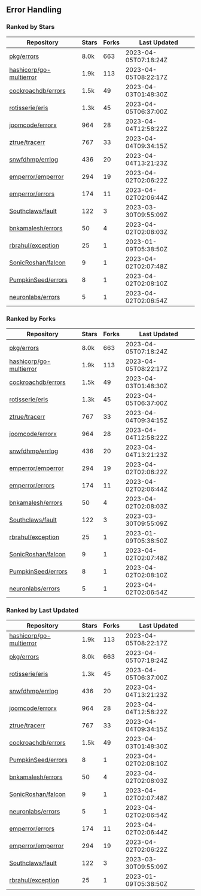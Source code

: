 ## Error Handling

### Ranked by Stars

| Repository | Stars | Forks | Last Updated |
|------------|-------|-------|--------------|
| [pkg/errors](https://github.com/pkg/errors) | 8.0k | 663 | 2023-04-05T07:18:24Z |
| [hashicorp/go-multierror](https://github.com/hashicorp/go-multierror) | 1.9k | 113 | 2023-04-05T08:22:17Z |
| [cockroachdb/errors](https://github.com/cockroachdb/errors) | 1.5k | 49 | 2023-04-03T01:48:30Z |
| [rotisserie/eris](https://github.com/rotisserie/eris) | 1.3k | 45 | 2023-04-05T06:37:00Z |
| [joomcode/errorx](https://github.com/joomcode/errorx) | 964 | 28 | 2023-04-04T12:58:22Z |
| [ztrue/tracerr](https://github.com/ztrue/tracerr) | 767 | 33 | 2023-04-04T09:34:15Z |
| [snwfdhmp/errlog](https://github.com/snwfdhmp/errlog) | 436 | 20 | 2023-04-04T13:21:23Z |
| [emperror/emperror](https://github.com/emperror/emperror) | 294 | 19 | 2023-04-02T02:06:22Z |
| [emperror/errors](https://github.com/emperror/errors) | 174 | 11 | 2023-04-02T02:06:44Z |
| [Southclaws/fault](https://github.com/Southclaws/fault) | 122 | 3 | 2023-03-30T09:55:09Z |
| [bnkamalesh/errors](https://github.com/bnkamalesh/errors) | 50 | 4 | 2023-04-02T02:08:03Z |
| [rbrahul/exception](https://github.com/rbrahul/exception) | 25 | 1 | 2023-01-09T05:38:50Z |
| [SonicRoshan/falcon](https://github.com/SonicRoshan/falcon) | 9 | 1 | 2023-04-02T02:07:48Z |
| [PumpkinSeed/errors](https://github.com/PumpkinSeed/errors) | 8 | 1 | 2023-04-02T02:08:10Z |
| [neuronlabs/errors](https://github.com/neuronlabs/errors) | 5 | 1 | 2023-04-02T02:06:54Z |

### Ranked by Forks

| Repository | Stars | Forks | Last Updated |
|------------|-------|-------|--------------|
| [pkg/errors](https://github.com/pkg/errors) | 8.0k | 663 | 2023-04-05T07:18:24Z |
| [hashicorp/go-multierror](https://github.com/hashicorp/go-multierror) | 1.9k | 113 | 2023-04-05T08:22:17Z |
| [cockroachdb/errors](https://github.com/cockroachdb/errors) | 1.5k | 49 | 2023-04-03T01:48:30Z |
| [rotisserie/eris](https://github.com/rotisserie/eris) | 1.3k | 45 | 2023-04-05T06:37:00Z |
| [ztrue/tracerr](https://github.com/ztrue/tracerr) | 767 | 33 | 2023-04-04T09:34:15Z |
| [joomcode/errorx](https://github.com/joomcode/errorx) | 964 | 28 | 2023-04-04T12:58:22Z |
| [snwfdhmp/errlog](https://github.com/snwfdhmp/errlog) | 436 | 20 | 2023-04-04T13:21:23Z |
| [emperror/emperror](https://github.com/emperror/emperror) | 294 | 19 | 2023-04-02T02:06:22Z |
| [emperror/errors](https://github.com/emperror/errors) | 174 | 11 | 2023-04-02T02:06:44Z |
| [bnkamalesh/errors](https://github.com/bnkamalesh/errors) | 50 | 4 | 2023-04-02T02:08:03Z |
| [Southclaws/fault](https://github.com/Southclaws/fault) | 122 | 3 | 2023-03-30T09:55:09Z |
| [rbrahul/exception](https://github.com/rbrahul/exception) | 25 | 1 | 2023-01-09T05:38:50Z |
| [SonicRoshan/falcon](https://github.com/SonicRoshan/falcon) | 9 | 1 | 2023-04-02T02:07:48Z |
| [PumpkinSeed/errors](https://github.com/PumpkinSeed/errors) | 8 | 1 | 2023-04-02T02:08:10Z |
| [neuronlabs/errors](https://github.com/neuronlabs/errors) | 5 | 1 | 2023-04-02T02:06:54Z |

### Ranked by Last Updated

| Repository | Stars | Forks | Last Updated |
|------------|-------|-------|--------------|
| [hashicorp/go-multierror](https://github.com/hashicorp/go-multierror) | 1.9k | 113 | 2023-04-05T08:22:17Z |
| [pkg/errors](https://github.com/pkg/errors) | 8.0k | 663 | 2023-04-05T07:18:24Z |
| [rotisserie/eris](https://github.com/rotisserie/eris) | 1.3k | 45 | 2023-04-05T06:37:00Z |
| [snwfdhmp/errlog](https://github.com/snwfdhmp/errlog) | 436 | 20 | 2023-04-04T13:21:23Z |
| [joomcode/errorx](https://github.com/joomcode/errorx) | 964 | 28 | 2023-04-04T12:58:22Z |
| [ztrue/tracerr](https://github.com/ztrue/tracerr) | 767 | 33 | 2023-04-04T09:34:15Z |
| [cockroachdb/errors](https://github.com/cockroachdb/errors) | 1.5k | 49 | 2023-04-03T01:48:30Z |
| [PumpkinSeed/errors](https://github.com/PumpkinSeed/errors) | 8 | 1 | 2023-04-02T02:08:10Z |
| [bnkamalesh/errors](https://github.com/bnkamalesh/errors) | 50 | 4 | 2023-04-02T02:08:03Z |
| [SonicRoshan/falcon](https://github.com/SonicRoshan/falcon) | 9 | 1 | 2023-04-02T02:07:48Z |
| [neuronlabs/errors](https://github.com/neuronlabs/errors) | 5 | 1 | 2023-04-02T02:06:54Z |
| [emperror/errors](https://github.com/emperror/errors) | 174 | 11 | 2023-04-02T02:06:44Z |
| [emperror/emperror](https://github.com/emperror/emperror) | 294 | 19 | 2023-04-02T02:06:22Z |
| [Southclaws/fault](https://github.com/Southclaws/fault) | 122 | 3 | 2023-03-30T09:55:09Z |
| [rbrahul/exception](https://github.com/rbrahul/exception) | 25 | 1 | 2023-01-09T05:38:50Z |

